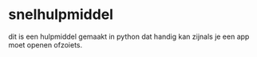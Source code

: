 # snelhulpmiddel
dit is een hulpmiddel gemaakt in python dat handig kan zijnals je een app moet openen ofzoiets.
